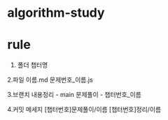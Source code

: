 # algorithm-study

# rule
1. 폴더
챕터명

2.파일
이름.md
문제번호_이름.js

3.브랜치
내용정리 - main
문제풀이 - 챕터번호_이름

4.커밋 메세지
[챕터번호]문제풀이/이름
[챕터번호]정리/이름
